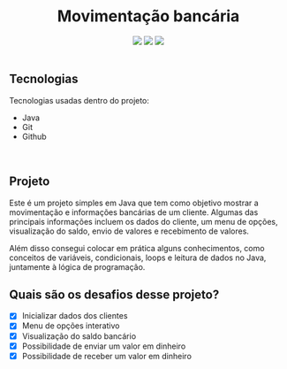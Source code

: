 <h1 align=center> Movimentação bancária</h1>


<!---Esses são exemplos. Veja https://shields.io para outras pessoas ou para personalizar este conjunto de escudos. Você pode querer incluir dependências, status do projeto e informações de licença aqui

https://simpleicons.org ICONS--->

<div align=center>
<img src="https://img.shields.io/github/repo-size/mellralla/desafio_java_alura?color=ffa6d2&label=general%20size&logo=github&logoColor=ffa6d2&style=for-the-badge"/>
<img src="https://img.shields.io/github/languages/count/mellralla/desafio_java_alura?&logo=academia&logoColor=ffa6d2&color=ffa6d2&label=LANGUAGES&style=for-the-badge"/>
<img src="https://img.shields.io/badge/dificuldade-★☆☆☆☆-ffa6d2?style=for-the-badge"/>
</div>

<br>

## Tecnologias

Tecnologias usadas dentro do projeto:

- Java
- Git
- Github

<br>

## Projeto

Este é um projeto simples em Java que tem como objetivo mostrar a movimentação e informações bancárias de um cliente. Algumas das principais informações incluem os dados do cliente, um menu de opções, visualização do saldo, envio de valores e recebimento de valores.

Além disso consegui colocar em prática alguns conhecimentos, como conceitos de variáveis, condicionais, loops e leitura de dados no Java, juntamente à lógica de programação.
<br>

## Quais são os desafios desse projeto?

- [x] Inicializar dados dos clientes
- [x] Menu de opções interativo
- [x] Visualização do saldo bancário
- [x] Possibilidade de enviar um valor em dinheiro
- [x] Possibilidade de receber um valor em dinheiro
